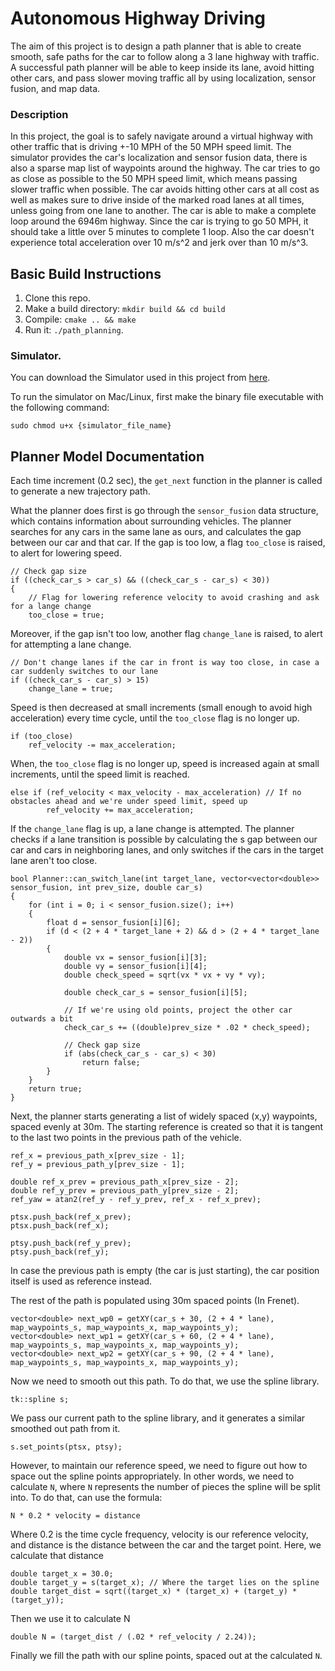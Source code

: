 # Autonomous Highway Driving
The aim of this project is to design a path planner that is able to create smooth, safe paths for the car to follow along a 3 lane highway with traffic. A successful path planner will be able to keep inside its lane, avoid hitting other cars, and pass slower moving traffic all by using localization, sensor fusion, and map data.

### Description
In this project, the goal is to safely navigate around a virtual highway with other traffic that is driving +-10 MPH of the 50 MPH speed limit. The simulator provides the car's localization and sensor fusion data, there is also a sparse map list of waypoints around the highway. The car tries to go as close as possible to the 50 MPH speed limit, which means passing slower traffic when possible. The car avoids hitting other cars at all cost as well as makes sure to drive inside of the marked road lanes at all times, unless going from one lane to another. The car is able to make a complete loop around the 6946m highway. Since the car is trying to go 50 MPH, it should take a little over 5 minutes to complete 1 loop. Also the car doesn't experience total acceleration over 10 m/s^2 and jerk over than 10 m/s^3.

## Basic Build Instructions

1. Clone this repo.
2. Make a build directory: `mkdir build && cd build`
3. Compile: `cmake .. && make`
4. Run it: `./path_planning`.

### Simulator.
You can download the Simulator used in this project from [here](https://github.com/udacity/self-driving-car-sim/releases/tag/T3_v1.2).  

To run the simulator on Mac/Linux, first make the binary file executable with the following command:
```shell
sudo chmod u+x {simulator_file_name}
```

## Planner Model Documentation

Each time increment (0.2 sec), the `get_next` function in the planner is called to generate a new trajectory path.

What the planner does first is go through the `sensor_fusion` data structure, which contains information about surrounding vehicles. The planner searches for any cars in the same lane as ours, and calculates the gap between our car and that car. If the gap is too low, a flag `too_close` is raised, to alert for lowering speed.

```
// Check gap size
if ((check_car_s > car_s) && ((check_car_s - car_s) < 30))
{
    // Flag for lowering reference velocity to avoid crashing and ask for a lange change
    too_close = true;
```

Moreover, if the gap isn't too low, another flag `change_lane` is raised, to alert for attempting a lane change.

```
// Don't change lanes if the car in front is way too close, in case a car suddenly switches to our lane
if ((check_car_s - car_s) > 15)
    change_lane = true;
```

Speed is then decreased at small increments (small enough to avoid high acceleration) every time cycle, until the `too_close` flag is no longer up. 

```
if (too_close)
    ref_velocity -= max_acceleration;
```

When, the `too_close` flag is no longer up, speed is increased again at small increments, until the speed limit is reached.

```
else if (ref_velocity < max_velocity - max_acceleration) // If no obstacles ahead and we're under speed limit, speed up
        ref_velocity += max_acceleration;
```

If the `change_lane` flag is up, a lane change is attempted. The planner checks if a lane transition is possible by calculating the s gap between our car and cars in neighboring lanes, and only switches if the cars in the target lane aren't too close.

```
bool Planner::can_switch_lane(int target_lane, vector<vector<double>> sensor_fusion, int prev_size, double car_s)
{
    for (int i = 0; i < sensor_fusion.size(); i++)
    {
        float d = sensor_fusion[i][6];
        if (d < (2 + 4 * target_lane + 2) && d > (2 + 4 * target_lane - 2))
        {
            double vx = sensor_fusion[i][3];
            double vy = sensor_fusion[i][4];
            double check_speed = sqrt(vx * vx + vy * vy);

            double check_car_s = sensor_fusion[i][5];

            // If we're using old points, project the other car outwards a bit
            check_car_s += ((double)prev_size * .02 * check_speed);

            // Check gap size
            if (abs(check_car_s - car_s) < 30)
                return false;
        }
    }
    return true;
}
```

Next, the planner starts generating a list of widely spaced (x,y) waypoints, spaced evenly at 30m. The starting reference is created so that it is tangent to the last two points in the previous path of the vehicle.

```
ref_x = previous_path_x[prev_size - 1];
ref_y = previous_path_y[prev_size - 1];

double ref_x_prev = previous_path_x[prev_size - 2];
double ref_y_prev = previous_path_y[prev_size - 2];
ref_yaw = atan2(ref_y - ref_y_prev, ref_x - ref_x_prev);

ptsx.push_back(ref_x_prev);
ptsx.push_back(ref_x);

ptsy.push_back(ref_y_prev);
ptsy.push_back(ref_y);
```

In case the previous path is empty (the car is just starting), the car position itself is used as reference instead.

The rest of the path is populated using 30m spaced points (In Frenet).

```
vector<double> next_wp0 = getXY(car_s + 30, (2 + 4 * lane), map_waypoints_s, map_waypoints_x, map_waypoints_y);
vector<double> next_wp1 = getXY(car_s + 60, (2 + 4 * lane), map_waypoints_s, map_waypoints_x, map_waypoints_y);
vector<double> next_wp2 = getXY(car_s + 90, (2 + 4 * lane), map_waypoints_s, map_waypoints_x, map_waypoints_y);

```



Now we need to smooth out this path. To do that, we use the spline library. 

```
tk::spline s;
```

We pass our current path to the spline library, and it generates a similar smoothed out path from it.

```
s.set_points(ptsx, ptsy);
```

However, to maintain our reference speed, we need to figure out how to space out the spline points appropriately. In other words, we need to calculate `N`, where `N` represents the number of pieces the spline will be split into. To do that, can use the formula:
```
N * 0.2 * velocity = distance
```
Where 0.2 is the time cycle frequency, velocity is our reference velocity, and distance is the distance between the car and the target point. Here, we calculate that distance
```
double target_x = 30.0;
double target_y = s(target_x); // Where the target lies on the spline
double target_dist = sqrt((target_x) * (target_x) + (target_y) * (target_y));
```
Then we use it to calculate N
```
double N = (target_dist / (.02 * ref_velocity / 2.24));
```

Finally we fill the path with our spline points, spaced out at the calculated `N`.




